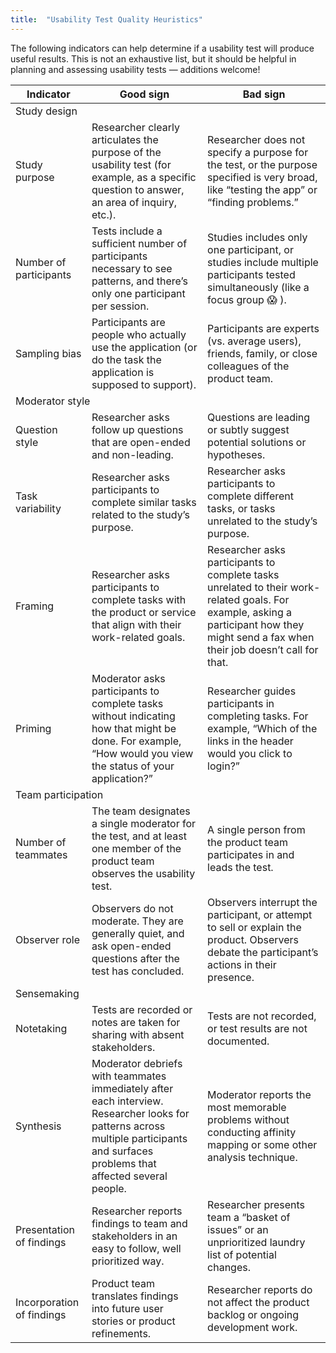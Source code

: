 ```yaml
---
title:  "Usability Test Quality Heuristics"
---
```


<p>The following indicators can help determine if a usability test will
produce useful results. This is not an exhaustive list, but it should be
helpful in planning and assessing usability tests — additions welcome!</p>

<div class="table-wrapper">
  <table>
    <thead>
      <tr>
        <th class="col-indicator">Indicator</th>
        <th class="col-good-sign">Good sign</th>
        <th class="col-bad-sign">Bad sign</th>
      </tr>
    </thead>
    <tbody>
      <tr>
        <td colspan="3">Study design</td>
      </tr>
      <tr>
        <td class="col-indicator">Study purpose</td>
        <td class="col-good-sign">Researcher clearly articulates the purpose of the usability test (for example, as a specific question to answer, an area of inquiry, etc.).</td>
        <td class="col-bad-sign">Researcher does not specify a purpose for the test, or the purpose specified is very broad, like &ldquo;testing the app&rdquo; or &ldquo;finding problems.&rdquo;</td>
      </tr>
      <tr>
        <td class="col-indicator">Number of participants</td>
        <td class="col-good-sign">Tests include a sufficient number of participants necessary to see patterns, and there&rsquo;s only one participant per session.</td>
        <td class="col-bad-sign">Studies includes only one participant, or studies include multiple participants tested simultaneously (like a focus group 😱 ).</td>
      </tr>
      <tr>
        <td class="col-indicator">Sampling bias</td>
        <td class="col-good-sign">Participants are people who actually use the application (or do the task the application is supposed to support).</td>
        <td class="col-bad-sign">Participants are experts (vs. average users), friends, family, or close colleagues of the product team.</td>
      </tr>
      <tr>
        <td colspan="3">Moderator style</td>
      </tr>
      <tr>
        <td class="col-indicator">Question style</td>
        <td class="col-good-sign">Researcher asks follow up questions that are open-ended and non-leading.</td>
        <td class="col-bad-sign">Questions are leading or subtly suggest potential solutions or hypotheses.</td>
      </tr>
      <tr>
        <td class="col-indicator">Task variability</td>
        <td class="col-good-sign">Researcher asks participants to complete similar tasks related to the study’s purpose.</td>
        <td class="col-bad-sign">Researcher asks participants to complete different tasks, or tasks unrelated to the study’s purpose.</td>
      </tr>
      <tr>
        <td class="col-indicator">Framing</td>
        <td class="col-good-sign">Researcher asks participants to complete tasks with the product or service that align with their work-related goals.</td>
        <td class="col-bad-sign">Researcher asks participants to complete tasks unrelated to their work-related goals. For example, asking a participant how they might send a fax when their job doesn’t call for that.</td>
      </tr>
      <tr>
        <td class="col-indicator">Priming</td>
        <td class="col-good-sign">Moderator asks participants to complete tasks without indicating how that might be done. For example, “How would you view the status of your application?”</td>
        <td class="col-bad-sign">Researcher guides participants in completing tasks. For example, “Which of the links in the header would you click to login?”</td>
      </tr>
      <tr>
        <td colspan="3">Team participation</td>
      </tr>
      <tr>
        <td class="col-indicator">Number of teammates</td>
        <td class="col-good-sign">The team designates a single moderator for the test, and at least one member of the product team observes the usability test.</td>
        <td class="col-bad-sign">A single person from the product team participates in and leads the test.</td>
      </tr>
      <tr>
        <td class="col-indicator">Observer role</td>
        <td class="col-good-sign">Observers do not moderate. They are generally quiet, and ask open-ended questions after the test has concluded.</td>
        <td class="col-bad-sign">Observers interrupt the participant, or attempt to sell or explain the product. Observers debate the participant’s actions in their presence.</td>
      </tr>
      <tr>
        <td colspan="3">Sensemaking</td>
      </tr>
      <tr>
        <td class="col-indicator">Notetaking</td>
        <td class="col-good-sign">Tests are recorded or notes are taken for sharing with absent stakeholders.</td>
        <td class="col-bad-sign">Tests are not recorded, or test results are not documented.</td>
      </tr>
      <tr>
        <td class="col-indicator">Synthesis</td>
        <td class="col-good-sign">Moderator debriefs with teammates immediately after each interview. Researcher looks for patterns across multiple participants and surfaces problems that affected several people.</td>
        <td class="col-bad-sign">Moderator reports the most memorable problems without conducting affinity mapping or some other analysis technique.</td>
      </tr>
      <tr>
        <td class="col-indicator">Presentation of findings</td>
        <td class="col-good-sign">Researcher reports findings to team and stakeholders in an easy to follow, well prioritized way.</td>
        <td class="col-bad-sign">Researcher presents team a &ldquo;basket of issues&rdquo; or an unprioritized laundry list of potential changes.</td>
      </tr>
      <tr>
        <td class="col-indicator">Incorporation of findings</td>
        <td class="col-good-sign">Product team translates findings into future user stories or product refinements.</td>
        <td class="col-bad-sign">Researcher reports do not affect the product backlog or ongoing development work.</td>
      </tr>
    </tbody>
  </table>
</div>
